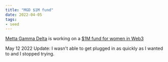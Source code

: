 ```yaml
---
title: "MGD $1M fund"
date: 2022-04-05
tags:
- seed
---
```


[Metta Gamma Delta](https://metagammadelta.com/) is working on a [$1M fund for women in Web3](https://forum.metacartel.org/t/mgd-1m-fund-for-women-in-web3/1798)

May 12 2022 Update: 
I wasn't able to get plugged in as quickly as I wanted to and I stopped trying. 

